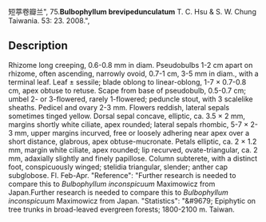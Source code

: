 短葶卷瓣兰",
75.**Bulbophyllum brevipedunculatum** T. C. Hsu & S. W. Chung Taiwania. 53: 23. 2008.",

## Description
Rhizome long creeping, 0.6-0.8 mm in diam. Pseudobulbs 1-2 cm apart on rhizome, often ascending, narrowly ovoid, 0.7-1 cm, 3-5 mm in diam., with a terminal leaf. Leaf ± sessile; blade oblong to linear-oblong, 1-7 × 0.7-0.8 cm, apex obtuse to retuse. Scape from base of pseudobulb, 0.5-0.7 cm; umbel 2- or 3-flowered, rarely 1-flowered; peduncle stout, with 3 scalelike sheaths. Pedicel and ovary 2-3 mm. Flowers reddish, lateral sepals sometimes tinged yellow. Dorsal sepal concave, elliptic, ca. 3.5 × 2 mm, margins shortly white ciliate, apex rounded; lateral sepals rhombic, 5-7 × 2-3 mm, upper margins incurved, free or loosely adhering near apex over a short distance, glabrous, apex obtuse-mucronate. Petals elliptic, ca. 2 × 1.2 mm, margin white ciliate, apex rounded; lip recurved, ovate-triangular, ca. 2 mm, adaxially slightly and finely papillose. Column subterete, with a distinct foot, conspicuously winged; stelidia triangular, slender; anther cap subglobose. Fl. Feb-Apr.
  "Reference": "Further research is needed to compare this to *Bulbophyllum inconspicuum* Maximowicz from Japan.Further research is needed to compare this to *Bulbophyllum inconspicuum* Maximowicz from Japan.
  "Statistics": "&amp;#9679; Epiphytic on tree trunks in broad-leaved evergreen forests; 1800-2100 m. Taiwan.
